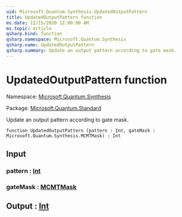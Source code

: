 ```yaml
---
uid: Microsoft.Quantum.Synthesis.UpdatedOutputPattern
title: UpdatedOutputPattern function
ms.date: 12/15/2020 12:00:00 AM
ms.topic: article
qsharp.kind: function
qsharp.namespace: Microsoft.Quantum.Synthesis
qsharp.name: UpdatedOutputPattern
qsharp.summary: Update an output pattern according to gate mask.
---
```


# UpdatedOutputPattern function

Namespace: [Microsoft.Quantum.Synthesis](xref:Microsoft.Quantum.Synthesis)

Package: [Microsoft.Quantum.Standard](https://nuget.org/packages/Microsoft.Quantum.Standard)


Update an output pattern according to gate mask.

```qsharp
function UpdatedOutputPattern (pattern : Int, gateMask : Microsoft.Quantum.Synthesis.MCMTMask) : Int
```


## Input

### pattern : [Int](xref:microsoft.quantum.lang-ref.int)




### gateMask : [MCMTMask](xref:Microsoft.Quantum.Synthesis.MCMTMask)





## Output : [Int](xref:microsoft.quantum.lang-ref.int)

